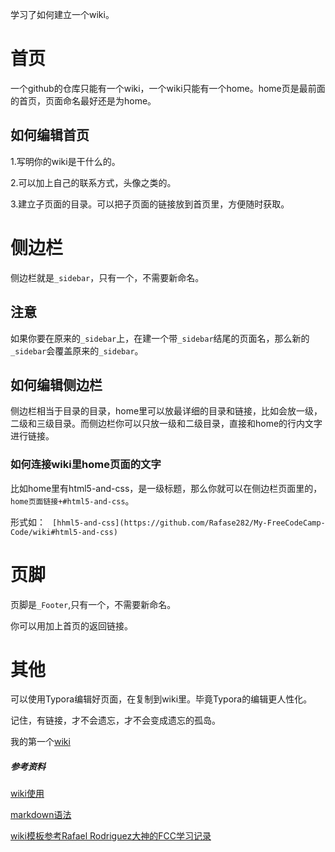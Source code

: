 学习了如何建立一个wiki。

# 首页

一个github的仓库只能有一个wiki，一个wiki只能有一个home。home页是最前面的首页，页面命名最好还是为home。

## 如何编辑首页

1.写明你的wiki是干什么的。

2.可以加上自己的联系方式，头像之类的。

3.建立子页面的目录。可以把子页面的链接放到首页里，方便随时获取。


# 侧边栏

侧边栏就是`_sidebar`，只有一个，不需要新命名。

## 注意
如果你要在原来的`_sidebar`上，在建一个带`_sidebar`结尾的页面名，那么新的`_sidebar`会覆盖原来的`_sidebar`。

## 如何编辑侧边栏

侧边栏相当于目录的目录，home里可以放最详细的目录和链接，比如会放一级，二级和三级目录。而侧边栏你可以只放一级和二级目录，直接和home的行内文字进行链接。

### 如何连接wiki里home页面的文字

比如home里有html5-and-css，是一级标题，那么你就可以在侧边栏页面里的，`home页面链接+#html5-and-css`。

形式如： ` [hhml5-and-css](https://github.com/Rafase282/My-FreeCodeCamp-Code/wiki#html5-and-css)`

# 页脚

页脚是`_Footer`,只有一个，不需要新命名。

你可以用加上首页的返回链接。

# 其他

可以使用Typora编辑好页面，在复制到wiki里。毕竟Typora的编辑更人性化。

记住，有链接，才不会遗忘，才不会变成遗忘的孤岛。

我的第一个[wiki](https://github.com/zilongxuan001/LearnFreecode/wiki)

##### 参考资料

[wiki使用](https://lpd-ios.github.io/2017/07/11/GitHub-Wiki-Introduction/)

[markdown语法](http://wowubuntu.com/markdown/)

[wiki模板参考Rafael Rodriguez大神的FCC学习记录](https://github.com/Rafase282/My-FreeCodeCamp-Code/wiki)
